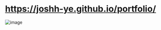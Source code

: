 # https://joshh-ye.github.io/portfolio/
![image](https://github.com/user-attachments/assets/76a6d0de-4973-41b3-b666-6c4abd8b4ac2)
